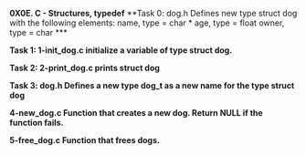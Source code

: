 **0X0E. C - Structures, typedef**
**Task 0: dog.h Defines new type struct dog with the following elements: name, type = char * age, type = float owner, type = char ***

**Task 1: 1-init_dog.c initialize a variable of type struct dog.**

**Task 2: 2-print_dog.c prints struct dog**

**Task 3: dog.h Defines a new type dog_t as a new name for the type struct dog**

**4-new_dog.c Function that creates a new dog. Return NULL if the function fails.**

**5-free_dog.c Function that frees dogs.**
